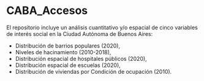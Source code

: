 # CABA_Accesos

El repositorio incluye un análisis cuantitativo y/o espacial de cinco variables de interés social en la Ciudad Autónoma de Buenos Aires: 

 - Distribución de barrios populares (2020),
 - Niveles de hacinamiento (2010-2018),
 - Distribución espacial de hospitales públicos (2020),
 - Distribución espacial de escuelas (2020),
 - Distribución de viviendas por Condición de ocupación (2010). 
